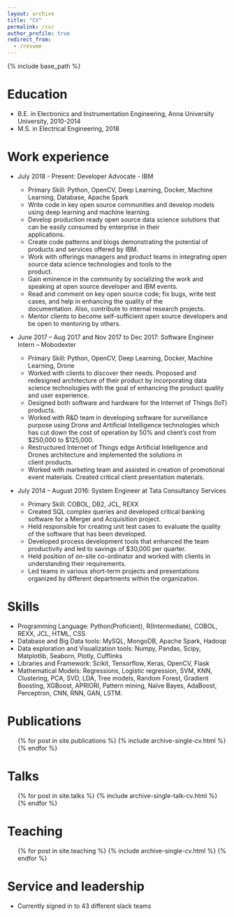 ```yaml
---
layout: archive
title: "CV"
permalink: /cv/
author_profile: true
redirect_from:
  - /resume
---
```


{% include base_path %}

Education
======
* B.E. in Electronics and Instrumentation Engineering, Anna University University, 2010-2014
* M.S. in Electrical Engineering, 2018

Work experience
======
* July 2018 - Present: Developer Advocate - IBM
  * Primary Skill: Python, OpenCV, Deep Learning, Docker, Machine Learning, Database, Apache Spark
  * Write code in key open source communities and develop models using deep learning and machine learning.
  * Develop production ready open source data science solutions that can be easily consumed by enterprise in their    
    applications.
  * Create code patterns and blogs demonstrating the potential of products and services offered by IBM.
  * Work with offerings managers and product teams in integrating open source data science technologies and tools to the  
    product.
  * Gain eminence in the community by socializing the work and speaking at open source developer and IBM events.
  * Read and comment on key open source code; fix bugs, write test cases, and help in enhancing the quality of the  
    documentation. Also, contribute to internal research projects.
  * Mentor clients to become self-sufficient open source developers and be open to mentoring by others.

* June 2017 – Aug 2017 and Nov 2017 to Dec 2017: Software Engineer Intern – Mobodexter
  * Primary Skill: Python, OpenCV, Deep Learning, Docker, Machine Learning, Drone
  * Worked with clients to discover their needs. Proposed and redesigned architecture of their product by incorporating data 
    science technologies with the goal of enhancing the product quality and user experience.
  * Designed both software and hardware for the Internet of Things (IoT) products.
  * Worked with R&D team in developing software for surveillance purpose using Drone and Artificial Intelligence technologies     which has cut down the cost of operation by 50% and client’s cost from $250,000 to $125,000.
  * Restructured Internet of Things edge Artificial Intelligence and Drones architecture and implemented the solutions in   
    client products.
  * Worked with marketing team and assisted in creation of promotional event materials. Created critical client presentation
    materials.
   
* July 2014 – August 2016: System Engineer at Tata Consultancy Services
  * Primary Skill: COBOL, DB2, JCL, REXX
  * Created SQL complex queries and developed critical banking software for a Merger and Acquisition project.
  * Held responsible for creating unit test cases to evaluate the quality of the software that has been developed.
  * Developed process development tools that enhanced the team productivity and led to savings of $30,000 per quarter.
  * Held position of on-site co-ordinator and worked with clients in understanding their requirements.
  * Led teams in various short-term projects and presentations organized by different departments within the organization.
  
Skills
======
* Programming Language: Python(Proficient), R(Intermediate), COBOL, REXX, JCL, HTML, CSS
* Database and Big Data tools: MySQL, MongoDB, Apache Spark, Hadoop
* Data exploration and Visualization tools: Numpy, Pandas, Scipy, Matplotlib, Seaborn, Plotly, Cufflinks
* Libraries and Framework: Scikit, Tensorflow, Keras, OpenCV, Flask
* Mathematical Models: Regressions, Logistic regression, SVM, KNN, Clustering, PCA, SVD, LDA, Tree models, Random
  Forest, Gradient Boosting, XGBoost, APRIORI, Pattern mining, Naïve Bayes, AdaBoost, Perceptron, CNN, RNN, GAN, LSTM.
 
 
Publications
======
  <ul>{% for post in site.publications %}
    {% include archive-single-cv.html %}
  {% endfor %}</ul>
  
Talks
======
  <ul>{% for post in site.talks %}
    {% include archive-single-talk-cv.html %}
  {% endfor %}</ul>
  
Teaching
======
  <ul>{% for post in site.teaching %}
    {% include archive-single-cv.html %}
  {% endfor %}</ul>
  
Service and leadership
======
* Currently signed in to 43 different slack teams
